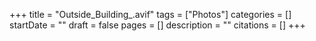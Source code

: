+++
title = "Outside_Building_.avif"
tags = ["Photos"]
categories = []
startDate = ""
draft = false
pages = []
description = ""
citations = []
+++
